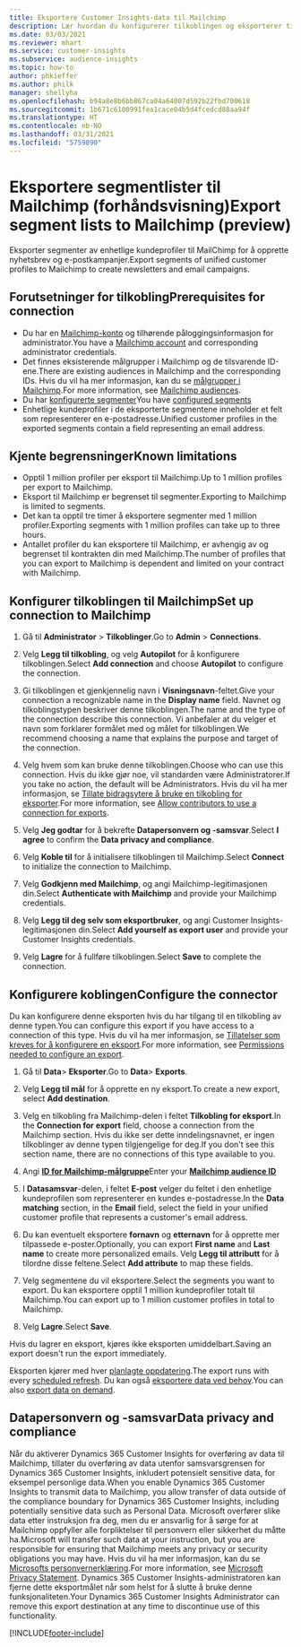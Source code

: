 ```yaml
---
title: Eksportere Customer Insights-data til Mailchimp
description: Lær hvordan du konfigurerer tilkoblingen og eksporterer til Mailchimp.
ms.date: 03/03/2021
ms.reviewer: mhart
ms.service: customer-insights
ms.subservice: audience-insights
ms.topic: how-to
author: phkieffer
ms.author: philk
manager: shellyha
ms.openlocfilehash: b94a8e8b6bb867ca04a64007d592b22fbd700618
ms.sourcegitcommit: 1b671c6100991fea1cace04b5d4fcedcd88aa94f
ms.translationtype: HT
ms.contentlocale: nb-NO
ms.lasthandoff: 03/31/2021
ms.locfileid: "5759890"
---
```

# <a name="export-segment-lists-to-mailchimp-preview"></a><span data-ttu-id="2d904-103">Eksportere segmentlister til Mailchimp (forhåndsvisning)</span><span class="sxs-lookup"><span data-stu-id="2d904-103">Export segment lists to Mailchimp (preview)</span></span>

<span data-ttu-id="2d904-104">Eksporter segmenter av enhetlige kundeprofiler til MailChimp for å opprette nyhetsbrev og e-postkampanjer.</span><span class="sxs-lookup"><span data-stu-id="2d904-104">Export segments of unified customer profiles to Mailchimp to create newsletters and email campaigns.</span></span>

## <a name="prerequisites-for-connection"></a><span data-ttu-id="2d904-105">Forutsetninger for tilkobling</span><span class="sxs-lookup"><span data-stu-id="2d904-105">Prerequisites for connection</span></span>

-   <span data-ttu-id="2d904-106">Du har en [Mailchimp-konto](https://mailchimp.com/) og tilhørende påloggingsinformasjon for administrator.</span><span class="sxs-lookup"><span data-stu-id="2d904-106">You have a [Mailchimp account](https://mailchimp.com/) and corresponding administrator credentials.</span></span>
-   <span data-ttu-id="2d904-107">Det finnes eksisterende målgrupper i Mailchimp og de tilsvarende ID-ene.</span><span class="sxs-lookup"><span data-stu-id="2d904-107">There are existing audiences in Mailchimp and the corresponding IDs.</span></span> <span data-ttu-id="2d904-108">Hvis du vil ha mer informasjon, kan du se [målgrupper i Mailchimp](https://mailchimp.com/help/create-audience/).</span><span class="sxs-lookup"><span data-stu-id="2d904-108">For more information, see [Mailchimp audiences](https://mailchimp.com/help/create-audience/).</span></span>
-   <span data-ttu-id="2d904-109">Du har [konfigurerte segmenter](segments.md)</span><span class="sxs-lookup"><span data-stu-id="2d904-109">You have [configured segments](segments.md)</span></span>
-   <span data-ttu-id="2d904-110">Enhetlige kundeprofiler i de eksporterte segmentene inneholder et felt som representerer en e-postadresse.</span><span class="sxs-lookup"><span data-stu-id="2d904-110">Unified customer profiles in the exported segments contain a field representing an email address.</span></span>

## <a name="known-limitations"></a><span data-ttu-id="2d904-111">Kjente begrensninger</span><span class="sxs-lookup"><span data-stu-id="2d904-111">Known limitations</span></span>

- <span data-ttu-id="2d904-112">Opptil 1 million profiler per eksport til Mailchimp.</span><span class="sxs-lookup"><span data-stu-id="2d904-112">Up to 1 million profiles per export to Mailchimp.</span></span>
- <span data-ttu-id="2d904-113">Eksport til Mailchimp er begrenset til segmenter.</span><span class="sxs-lookup"><span data-stu-id="2d904-113">Exporting to Mailchimp is limited to segments.</span></span>
- <span data-ttu-id="2d904-114">Det kan ta opptil tre timer å eksportere segmenter med 1 million profiler.</span><span class="sxs-lookup"><span data-stu-id="2d904-114">Exporting segments with 1 million profiles can take up to three hours.</span></span> 
- <span data-ttu-id="2d904-115">Antallet profiler du kan eksportere til Mailchimp, er avhengig av og begrenset til kontrakten din med Mailchimp.</span><span class="sxs-lookup"><span data-stu-id="2d904-115">The number of profiles that you can export to Mailchimp is dependent and limited on your contract with Mailchimp.</span></span>

## <a name="set-up-connection-to-mailchimp"></a><span data-ttu-id="2d904-116">Konfigurer tilkoblingen til Mailchimp</span><span class="sxs-lookup"><span data-stu-id="2d904-116">Set up connection to Mailchimp</span></span>

1. <span data-ttu-id="2d904-117">Gå til **Administrator** > **Tilkoblinger**.</span><span class="sxs-lookup"><span data-stu-id="2d904-117">Go to **Admin** > **Connections**.</span></span>

1. <span data-ttu-id="2d904-118">Velg **Legg til tilkobling**, og velg **Autopilot** for å konfigurere tilkoblingen.</span><span class="sxs-lookup"><span data-stu-id="2d904-118">Select **Add connection** and choose **Autopilot** to configure the connection.</span></span>

1. <span data-ttu-id="2d904-119">Gi tilkoblingen et gjenkjennelig navn i **Visningsnavn**-feltet.</span><span class="sxs-lookup"><span data-stu-id="2d904-119">Give your connection a recognizable name in the **Display name** field.</span></span> <span data-ttu-id="2d904-120">Navnet og tilkoblingstypen beskriver denne tilkoblingen.</span><span class="sxs-lookup"><span data-stu-id="2d904-120">The name and the type of the connection describe this connection.</span></span> <span data-ttu-id="2d904-121">Vi anbefaler at du velger et navn som forklarer formålet med og målet for tilkoblingen.</span><span class="sxs-lookup"><span data-stu-id="2d904-121">We recommend choosing a name that explains the purpose and target of the connection.</span></span>

1. <span data-ttu-id="2d904-122">Velg hvem som kan bruke denne tilkoblingen.</span><span class="sxs-lookup"><span data-stu-id="2d904-122">Choose who can use this connection.</span></span> <span data-ttu-id="2d904-123">Hvis du ikke gjør noe, vil standarden være Administratorer.</span><span class="sxs-lookup"><span data-stu-id="2d904-123">If you take no action, the default will be Administrators.</span></span> <span data-ttu-id="2d904-124">Hvis du vil ha mer informasjon, se [Tillate bidragsytere å bruke en tilkobling for eksporter](connections.md#allow-contributors-to-use-a-connection-for-exports).</span><span class="sxs-lookup"><span data-stu-id="2d904-124">For more information, see [Allow contributors to use a connection for exports](connections.md#allow-contributors-to-use-a-connection-for-exports).</span></span>

1. <span data-ttu-id="2d904-125">Velg **Jeg godtar** for å bekrefte **Datapersonvern og -samsvar**.</span><span class="sxs-lookup"><span data-stu-id="2d904-125">Select **I agree** to confirm the **Data privacy and compliance**.</span></span>

1. <span data-ttu-id="2d904-126">Velg **Koble til** for å initialisere tilkoblingen til Mailchimp.</span><span class="sxs-lookup"><span data-stu-id="2d904-126">Select **Connect** to initialize the connection to Mailchimp.</span></span>

1. <span data-ttu-id="2d904-127">Velg **Godkjenn med Mailchimp**, og angi Mailchimp-legitimasjonen din.</span><span class="sxs-lookup"><span data-stu-id="2d904-127">Select **Authenticate with Mailchimp** and provide your Mailchimp credentials.</span></span>

1. <span data-ttu-id="2d904-128">Velg **Legg til deg selv som eksportbruker**, og angi Customer Insights-legitimasjonen din.</span><span class="sxs-lookup"><span data-stu-id="2d904-128">Select **Add yourself as export user** and provide your Customer Insights credentials.</span></span>

1. <span data-ttu-id="2d904-129">Velg **Lagre** for å fullføre tilkoblingen.</span><span class="sxs-lookup"><span data-stu-id="2d904-129">Select **Save** to complete the connection.</span></span> 

## <a name="configure-the-connector"></a><span data-ttu-id="2d904-130">Konfigurere koblingen</span><span class="sxs-lookup"><span data-stu-id="2d904-130">Configure the connector</span></span>

<span data-ttu-id="2d904-131">Du kan konfigurere denne eksporten hvis du har tilgang til en tilkobling av denne typen.</span><span class="sxs-lookup"><span data-stu-id="2d904-131">You can configure this export if you have access to a connection of this type.</span></span> <span data-ttu-id="2d904-132">Hvis du vil ha mer informasjon, se [Tillatelser som kreves for å konfigurere en eksport](export-destinations.md#set-up-a-new-export).</span><span class="sxs-lookup"><span data-stu-id="2d904-132">For more information, see [Permissions needed to configure an export](export-destinations.md#set-up-a-new-export).</span></span>

1. <span data-ttu-id="2d904-133">Gå til **Data**> **Eksporter**.</span><span class="sxs-lookup"><span data-stu-id="2d904-133">Go to **Data**> **Exports**.</span></span>

1. <span data-ttu-id="2d904-134">Velg **Legg til mål** for å opprette en ny eksport.</span><span class="sxs-lookup"><span data-stu-id="2d904-134">To create a new export, select **Add destination**.</span></span>

1. <span data-ttu-id="2d904-135">Velg en tilkobling fra Mailchimp-delen i feltet **Tilkobling for eksport**.</span><span class="sxs-lookup"><span data-stu-id="2d904-135">In the **Connection for export** field, choose a connection from the Mailchimp section.</span></span> <span data-ttu-id="2d904-136">Hvis du ikke ser dette inndelingsnavnet, er ingen tilkoblinger av denne typen tilgjengelige for deg.</span><span class="sxs-lookup"><span data-stu-id="2d904-136">If you don't see this section name, there are no connections of this type available to you.</span></span>

1. <span data-ttu-id="2d904-137">Angi **[ID for Mailchimp-målgruppe](https://mailchimp.com/help/find-audience-id/)**</span><span class="sxs-lookup"><span data-stu-id="2d904-137">Enter your **[Mailchimp audience ID](https://mailchimp.com/help/find-audience-id/)**</span></span>

3. <span data-ttu-id="2d904-138">I **Datasamsvar**-delen, i feltet **E-post** velger du feltet i den enhetlige kundeprofilen som representerer en kundes e-postadresse.</span><span class="sxs-lookup"><span data-stu-id="2d904-138">In the **Data matching** section, in the **Email** field, select the field in your unified customer profile that represents a customer's email address.</span></span> 

1. <span data-ttu-id="2d904-139">Du kan eventuelt eksportere **fornavn** og **etternavn** for å opprette mer tilpassede e-poster.</span><span class="sxs-lookup"><span data-stu-id="2d904-139">Optionally, you can export **First name** and **Last name** to create more personalized emails.</span></span> <span data-ttu-id="2d904-140">Velg **Legg til attributt** for å tilordne disse feltene.</span><span class="sxs-lookup"><span data-stu-id="2d904-140">Select **Add attribute** to map these fields.</span></span>

1. <span data-ttu-id="2d904-141">Velg segmentene du vil eksportere.</span><span class="sxs-lookup"><span data-stu-id="2d904-141">Select the segments you want to export.</span></span> <span data-ttu-id="2d904-142">Du kan eksportere opptil 1 million kundeprofiler totalt til Mailchimp.</span><span class="sxs-lookup"><span data-stu-id="2d904-142">You can export up to 1 million customer profiles in total to Mailchimp.</span></span>

1. <span data-ttu-id="2d904-143">Velg **Lagre**.</span><span class="sxs-lookup"><span data-stu-id="2d904-143">Select **Save**.</span></span>

<span data-ttu-id="2d904-144">Hvis du lagrer en eksport, kjøres ikke eksporten umiddelbart.</span><span class="sxs-lookup"><span data-stu-id="2d904-144">Saving an export doesn't run the export immediately.</span></span>

<span data-ttu-id="2d904-145">Eksporten kjører med hver [planlagte oppdatering](system.md#schedule-tab).</span><span class="sxs-lookup"><span data-stu-id="2d904-145">The export runs with every [scheduled refresh](system.md#schedule-tab).</span></span> <span data-ttu-id="2d904-146">Du kan også [eksportere data ved behov](export-destinations.md#run-exports-on-demand).</span><span class="sxs-lookup"><span data-stu-id="2d904-146">You can also [export data on demand](export-destinations.md#run-exports-on-demand).</span></span> 

## <a name="data-privacy-and-compliance"></a><span data-ttu-id="2d904-147">Datapersonvern og -samsvar</span><span class="sxs-lookup"><span data-stu-id="2d904-147">Data privacy and compliance</span></span>

<span data-ttu-id="2d904-148">Når du aktiverer Dynamics 365 Customer Insights for overføring av data til Mailchimp, tillater du overføring av data utenfor samsvarsgrensen for Dynamics 365 Customer Insights, inkludert potensielt sensitive data, for eksempel personlige data.</span><span class="sxs-lookup"><span data-stu-id="2d904-148">When you enable Dynamics 365 Customer Insights to transmit data to Mailchimp, you allow transfer of data outside of the compliance boundary for Dynamics 365 Customer Insights, including potentially sensitive data such as Personal Data.</span></span> <span data-ttu-id="2d904-149">Microsoft overfører slike data etter instruksjon fra deg, men du er ansvarlig for å sørge for at Mailchimp oppfyller alle forpliktelser til personvern eller sikkerhet du måtte ha.</span><span class="sxs-lookup"><span data-stu-id="2d904-149">Microsoft will transfer such data at your instruction, but you are responsible for ensuring that Mailchimp meets any privacy or security obligations you may have.</span></span> <span data-ttu-id="2d904-150">Hvis du vil ha mer informasjon, kan du se [Microsofts personvernerklæring](https://go.microsoft.com/fwlink/?linkid=396732).</span><span class="sxs-lookup"><span data-stu-id="2d904-150">For more information, see [Microsoft Privacy Statement](https://go.microsoft.com/fwlink/?linkid=396732).</span></span>
<span data-ttu-id="2d904-151">Dynamics 365 Customer Insights-administratoren kan fjerne dette eksportmålet når som helst for å slutte å bruke denne funksjonaliteten.</span><span class="sxs-lookup"><span data-stu-id="2d904-151">Your Dynamics 365 Customer Insights Administrator can remove this export destination at any time to discontinue use of this functionality.</span></span>

[!INCLUDE[footer-include](../includes/footer-banner.md)]
